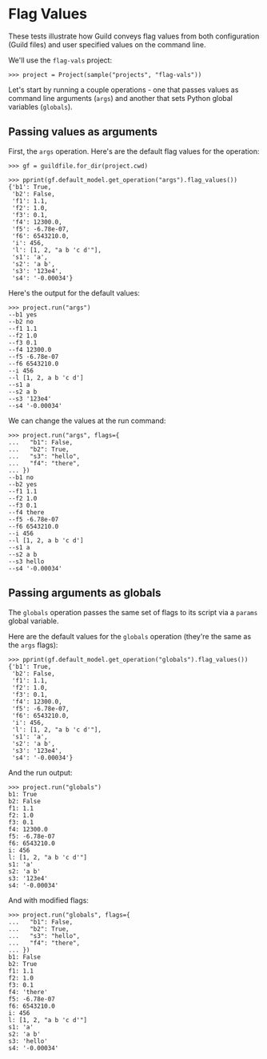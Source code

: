 # Flag Values

These tests illustrate how Guild conveys flag values from both
configuration (Guild files) and user specified values on the command
line.

We'll use the `flag-vals` project:

    >>> project = Project(sample("projects", "flag-vals"))

Let's start by running a couple operations - one that passes values as
command line arguments (`args`) and another that sets Python global
variables (`globals`).

## Passing values as arguments

First, the `args` operation. Here's are the default flag values for
the operation:

    >>> gf = guildfile.for_dir(project.cwd)

    >>> pprint(gf.default_model.get_operation("args").flag_values())
    {'b1': True,
     'b2': False,
     'f1': 1.1,
     'f2': 1.0,
     'f3': 0.1,
     'f4': 12300.0,
     'f5': -6.78e-07,
     'f6': 6543210.0,
     'i': 456,
     'l': [1, 2, "a b 'c d'"],
     's1': 'a',
     's2': 'a b',
     's3': '123e4',
     's4': '-0.00034'}

Here's the output for the default values:

    >>> project.run("args")
    --b1 yes
    --b2 no
    --f1 1.1
    --f2 1.0
    --f3 0.1
    --f4 12300.0
    --f5 -6.78e-07
    --f6 6543210.0
    --i 456
    --l [1, 2, a b 'c d']
    --s1 a
    --s2 a b
    --s3 '123e4'
    --s4 '-0.00034'

We can change the values at the run command:

    >>> project.run("args", flags={
    ...   "b1": False,
    ...   "b2": True,
    ...   "s3": "hello",
    ...   "f4": "there",
    ... })
    --b1 no
    --b2 yes
    --f1 1.1
    --f2 1.0
    --f3 0.1
    --f4 there
    --f5 -6.78e-07
    --f6 6543210.0
    --i 456
    --l [1, 2, a b 'c d']
    --s1 a
    --s2 a b
    --s3 hello
    --s4 '-0.00034'

## Passing arguments as globals

The `globals` operation passes the same set of flags to its script via
a `params` global variable.

Here are the default values for the `globals` operation (they're the
same as the `args` flags):

    >>> pprint(gf.default_model.get_operation("globals").flag_values())
    {'b1': True,
     'b2': False,
     'f1': 1.1,
     'f2': 1.0,
     'f3': 0.1,
     'f4': 12300.0,
     'f5': -6.78e-07,
     'f6': 6543210.0,
     'i': 456,
     'l': [1, 2, "a b 'c d'"],
     's1': 'a',
     's2': 'a b',
     's3': '123e4',
     's4': '-0.00034'}

And the run output:

    >>> project.run("globals")
    b1: True
    b2: False
    f1: 1.1
    f2: 1.0
    f3: 0.1
    f4: 12300.0
    f5: -6.78e-07
    f6: 6543210.0
    i: 456
    l: [1, 2, "a b 'c d'"]
    s1: 'a'
    s2: 'a b'
    s3: '123e4'
    s4: '-0.00034'

And with modified flags:

    >>> project.run("globals", flags={
    ...   "b1": False,
    ...   "b2": True,
    ...   "s3": "hello",
    ...   "f4": "there",
    ... })
    b1: False
    b2: True
    f1: 1.1
    f2: 1.0
    f3: 0.1
    f4: 'there'
    f5: -6.78e-07
    f6: 6543210.0
    i: 456
    l: [1, 2, "a b 'c d'"]
    s1: 'a'
    s2: 'a b'
    s3: 'hello'
    s4: '-0.00034'
